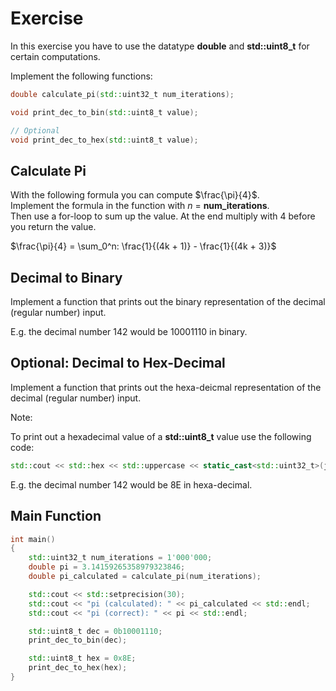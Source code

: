 # Exercise

In this exercise you have to use the datatype **double** and **std::uint8_t** for certain computations.

Implement the following functions:

```cpp
double calculate_pi(std::uint32_t num_iterations);

void print_dec_to_bin(std::uint8_t value);

// Optional
void print_dec_to_hex(std::uint8_t value);
```

## Calculate Pi

With the following formula you can compute $\frac{\pi}{4}$.  
Implement the formula in the function with $n$ = **num_iterations**.  
Then use a for-loop to sum up the value.
At the end multiply with 4 before you return the value.

$\frac{\pi}{4} = \sum_0^n: \frac{1}{(4k + 1)} - \frac{1}{(4k + 3)}$

## Decimal to Binary

Implement a function that prints out the binary representation of the decimal (regular number) input.

E.g. the decimal number 142 would be 10001110 in binary.

## Optional: Decimal to Hex-Decimal

Implement a function that prints out the hexa-deicmal representation of the decimal (regular number) input.

Note:

To print out a hexadecimal value of a **std::uint8_t** value use the following code:

```cpp
std::cout << std::hex << std::uppercase << static_cast<std::uint32_t>(j) << std::dec;
```

E.g. the decimal number 142 would be 8E in hexa-decimal.

## Main Function

```cpp
int main()
{
    std::uint32_t num_iterations = 1'000'000;
    double pi = 3.14159265358979323846;
    double pi_calculated = calculate_pi(num_iterations);

    std::cout << std::setprecision(30);
    std::cout << "pi (calculated): " << pi_calculated << std::endl;
    std::cout << "pi (correct): " << pi << std::endl;

    std::uint8_t dec = 0b10001110;
    print_dec_to_bin(dec);

    std::uint8_t hex = 0x8E;
    print_dec_to_hex(hex);
}
```
